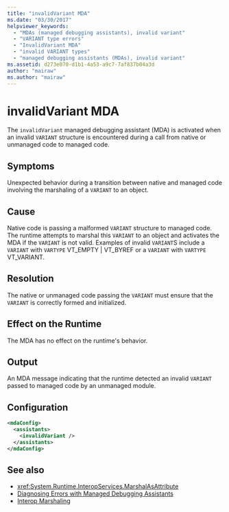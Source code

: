 ```yaml
---
title: "invalidVariant MDA"
ms.date: "03/30/2017"
helpviewer_keywords: 
  - "MDAs (managed debugging assistants), invalid variant"
  - "VARIANT type errors"
  - "InvalidVariant MDA"
  - "invalid VARIANT types"
  - "managed debugging assistants (MDAs), invalid variant"
ms.assetid: d273e070-d1b1-4a53-a9c7-7af837b04a3d
author: "mairaw"
ms.author: "mairaw"
---
```

# invalidVariant MDA
The `invalidVariant` managed debugging assistant (MDA) is activated when an invalid `VARIANT` structure is encountered during a call from native or unmanaged code to managed code.  
  
## Symptoms  
 Unexpected behavior during a transition between native and managed code involving the marshaling of a `VARIANT` to an object.  
  
## Cause  
 Native code is passing a malformed `VARIANT` structure to managed code.  The runtime attempts to marshal this `VARIANT` to an object and activates the MDA if the `VARIANT` is not valid. Examples of invalid `VARIANT`S include a `VARIANT` with `VARTYPE` VT_EMPTY &#124; VT_BYREF or a `VARIANT` with `VARTYPE` VT_VARIANT.  
  
## Resolution  
 The native or unmanaged code passing the `VARIANT` must ensure that the `VARIANT` is correctly formed and initialized.  
  
## Effect on the Runtime  
 The MDA has no effect on the runtime's behavior.  
  
## Output  
 An MDA message indicating that the runtime detected an invalid `VARIANT` passed to managed code by an unmanaged module.  
  
## Configuration  
  
```xml  
<mdaConfig>  
  <assistants>  
    <invalidVariant />  
  </assistants>  
</mdaConfig>  
```  
  
## See also

- <xref:System.Runtime.InteropServices.MarshalAsAttribute>
- [Diagnosing Errors with Managed Debugging Assistants](../../../docs/framework/debug-trace-profile/diagnosing-errors-with-managed-debugging-assistants.md)
- [Interop Marshaling](../../../docs/framework/interop/interop-marshaling.md)
